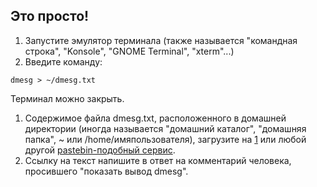## Это просто\!

1.  Запустите эмулятор терминала (также называется "командная строка",
    "Konsole", "GNOME Terminal", "xterm"...)
2.  Введите команду:

<!-- end list -->

    dmesg > ~/dmesg.txt

Терминал можно закрыть.

1.  Содержимое файла dmesg.txt, расположенного в домашней директории
    (иногда называется "домашний каталог", "домашняя папка", \~ или
    /home/имяпользователя), загрузите на [1](http://paste.org.ru) или
    любой другой [pastebin-подобный
    сервис](http://ru.wikipedia.org/wiki/Pastebin).
2.  Ссылку на текст напишите в ответ на комментарий человека, просившего
    "показать вывод dmesg".
